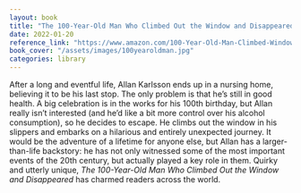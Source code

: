 ```yaml
---
layout: book
title: "The 100-Year-Old Man Who Climbed Out the Window and Disappeared"
date: 2022-01-20
reference_link: "https://www.amazon.com/100-Year-Old-Man-Climbed-Window-Disappeared/dp/1401324649"
book_cover: "/assets/images/100yearoldman.jpg"
categories: library
---
```


After a long and eventful life, Allan Karlsson ends up in a nursing home, believing it to be his last stop. The only problem is that he’s still in good health. A big celebration is in the works for his 100th birthday, but Allan really isn’t interested (and he’d like a bit more control over his alcohol consumption), so he decides to escape. He climbs out the window in his slippers and embarks on a hilarious and entirely unexpected journey. It would be the adventure of a lifetime for anyone else, but Allan has a larger-than-life backstory: he has not only witnessed some of the most important events of the 20th century, but actually played a key role in them. Quirky and utterly unique, _The 100-Year-Old Man Who Climbed Out the Window and Disappeared_ has charmed readers across the world.
